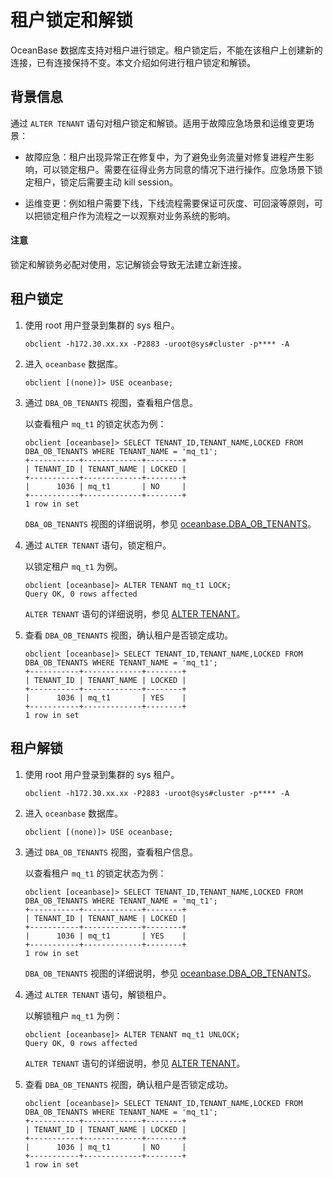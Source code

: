 # 租户锁定和解锁

OceanBase 数据库支持对租户进行锁定。租户锁定后，不能在该租户上创建新的连接，已有连接保持不变。本文介绍如何进行租户锁定和解锁。

## 背景信息

通过 `ALTER TENANT` 语句对租户锁定和解锁。适用于故障应急场景和运维变更场景：

* 故障应急：租户出现异常正在修复中，为了避免业务流量对修复进程产生影响，可以锁定租户。需要在征得业务方同意的情况下进行操作。应急场景下锁定租户，锁定后需要主动 kill session。

* 运维变更：例如租户需要下线，下线流程需要保证可灰度、可回滚等原则，可以把锁定租户作为流程之一以观察对业务系统的影响。

<main id="notice" type='notice'>
    <h4>注意</h4>
    <p>锁定和解锁务必配对使用，忘记解锁会导致无法建立新连接。</p>
</main>

## 租户锁定

1. 使用 root 用户登录到集群的 sys 租户。

    ```shell
    obclient -h172.30.xx.xx -P2883 -uroot@sys#cluster -p**** -A
    ```

2. 进入 `oceanbase` 数据库。

    ```shell
    obclient [(none)]> USE oceanbase;
    ```

3. 通过 `DBA_OB_TENANTS` 视图，查看租户信息。

   以查看租户 `mq_t1` 的锁定状态为例：

    ```shell
    obclient [oceanbase]> SELECT TENANT_ID,TENANT_NAME,LOCKED FROM DBA_OB_TENANTS WHERE TENANT_NAME = 'mq_t1';
    +-----------+-------------+--------+
    | TENANT_ID | TENANT_NAME | LOCKED |
    +-----------+-------------+--------+
    |      1036 | mq_t1       | NO     |
    +-----------+-------------+--------+
    1 row in set
    ```

    `DBA_OB_TENANTS` 视图的详细说明，参见 [oceanbase.DBA_OB_TENANTS](../../../7.reference/5.system-reference/4.system-view-of-mysql-mode/2.dictionary-view-of-mysql-mode/193.oceanbase-dba_ob_tenants-of-mysql-mode.md)。

4. 通过 `ALTER TENANT` 语句，锁定租户。

    以锁定租户 `mq_t1` 为例。

    ```shell
    obclient [oceanbase]> ALTER TENANT mq_t1 LOCK;
    Query OK, 0 rows affected
    ```

    `ALTER TENANT` 语句的详细说明，参见 [ALTER TENANT](../../../7.reference/4.development-reference/1.sql-syntax/1.system-tenants/5.alter-tenant.md)。

5. 查看 `DBA_OB_TENANTS` 视图，确认租户是否锁定成功。

    ```shell
    obclient [oceanbase]> SELECT TENANT_ID,TENANT_NAME,LOCKED FROM DBA_OB_TENANTS WHERE TENANT_NAME = 'mq_t1';
    +-----------+-------------+--------+
    | TENANT_ID | TENANT_NAME | LOCKED |
    +-----------+-------------+--------+
    |      1036 | mq_t1       | YES    |
    +-----------+-------------+--------+
    1 row in set
    ```

## 租户解锁

1. 使用 root 用户登录到集群的 sys 租户。

    ```shell
    obclient -h172.30.xx.xx -P2883 -uroot@sys#cluster -p**** -A
    ```

2. 进入 `oceanbase` 数据库。

    ```shell
    obclient [(none)]> USE oceanbase;
    ```

3. 通过 `DBA_OB_TENANTS` 视图，查看租户信息。

   以查看租户 `mq_t1` 的锁定状态为例：

    ```shell
    obclient [oceanbase]> SELECT TENANT_ID,TENANT_NAME,LOCKED FROM DBA_OB_TENANTS WHERE TENANT_NAME = 'mq_t1';
    +-----------+-------------+--------+
    | TENANT_ID | TENANT_NAME | LOCKED |
    +-----------+-------------+--------+
    |      1036 | mq_t1       | YES    |
    +-----------+-------------+--------+
    1 row in set
    ```

    `DBA_OB_TENANTS` 视图的详细说明，参见 [oceanbase.DBA_OB_TENANTS](../../../7.reference/5.system-reference/4.system-view-of-mysql-mode/2.dictionary-view-of-mysql-mode/58.oceanbase-dba_ob_tenants-of-mysql-mode.md)。

4. 通过 `ALTER TENANT` 语句，解锁租户。

    以解锁租户 `mq_t1` 为例：

    ```shell
    obclient [oceanbase]> ALTER TENANT mq_t1 UNLOCK;
    Query OK, 0 rows affected
    ```

    `ALTER TENANT` 语句的详细说明，参见 [ALTER TENANT](../../../7.reference/4.development-reference/1.sql-syntax/1.system-tenants/5.alter-tenant.md)。

5. 查看 `DBA_OB_TENANTS` 视图，确认租户是否锁定成功。

    ```shell
    obclient [oceanbase]> SELECT TENANT_ID,TENANT_NAME,LOCKED FROM DBA_OB_TENANTS WHERE TENANT_NAME = 'mq_t1';
    +-----------+-------------+--------+
    | TENANT_ID | TENANT_NAME | LOCKED |
    +-----------+-------------+--------+
    |      1036 | mq_t1       | NO     |
    +-----------+-------------+--------+
    1 row in set
    ```
